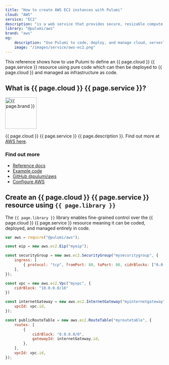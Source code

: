 ```yaml
---
title: "How to create AWS EC2 instances with Pulumi"
cloud: "AWS"
service: "EC2"
description: "is a web service that provides secure, resizable compute capacity in the cloud. It is designed to make web-scale cloud computing easier for developers"
library: "@pulumi/aws"
brand: "aws"
og:
    description: "Use Pulumi to code, deploy, and manage cloud, serverless, and container apps and infrastructure"
    image: "/images/service/aws-ec2.png"
---
```

<!-- Links -->
[AWS here]: https://aws.amazon.com/ec2/
[Reference docs]: ../reference/aws.html
[Example code]: https://github.com/pulumi/examples/tree/master/aws-js-webserver
[Github @pulumi/aws]: https://github.com/pulumi/pulumi-aws 
[Configure AWS]: ../install/aws.html

This reference shows how to use Pulumi to define an {{ page.cloud }} {{ page.service }} resource using pure code which can then be deployed to {{ page.cloud }} and managed as infrastructure as code.

<div class="row">
<div class="col-md-9" markdown="1">

## What is {{ page.cloud }} {{ page.service }}?

<img class="how-to-logo" src="../images/brand/{{ page.brand }}.png" alt="{{ page.brand }}" width="100">

{{ page.cloud }} {{ page.service }} {{ page.description }}. Find out more at [AWS here].

</div>
<div class="col-md-3 find-out-more" markdown="1">

### Find out more

* [Reference docs]
* [Example code]
* [GitHub @pulumi/aws]
* [Configure AWS]

</div>
</div>



## Create an {{ page.cloud }} {{ page.service }} resource using `{{ page.library }}`

The `{{ page.library }}` library enables fine-grained control over the {{ page.cloud }} {{ page.service }} resource meaning it can be coded, deployed, and managed entirely in code. 

```javascript
var aws = require("@pulumi/aws");

const eip = new aws.ec2.Eip("myeip");

const securityGroup = new aws.ec2.SecurityGroup("mysecuritygroup", {
    ingress: [
        { protocol: "tcp", fromPort: 80, toPort: 80, cidrBlocks: ["0.0.0.0/0"] },
    ],
});

const vpc = new aws.ec2.Vpc("myvpc", {
    cidrBlock: "10.0.0.0/16"
})

const internetGateway = new aws.ec2.InternetGateway("myinternetgateway", {
    vpcId: vpc.id,
});

const publicRouteTable = new aws.ec2.RouteTable("myroutetable", {
    routes: [
        {
            cidrBlock: "0.0.0.0/0",
            gatewayId: internetGateway.id,
        },
    ],
    vpcId: vpc.id,
});
```